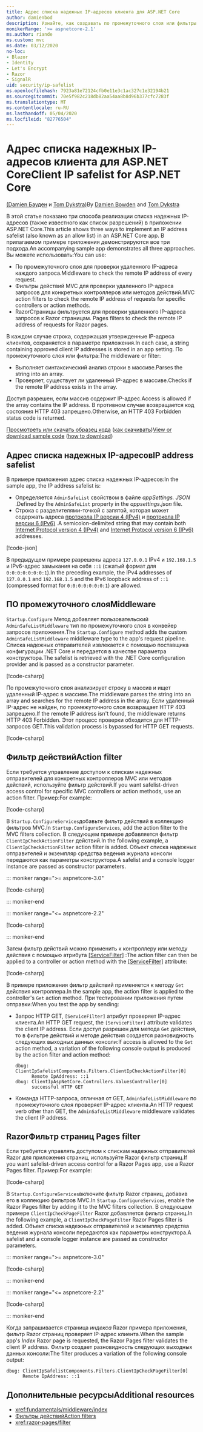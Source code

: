```yaml
---
title: Адрес списка надежных IP-адресов клиента для ASP.NET Core
author: damienbod
description: Узнайте, как создавать по промежуточного слоя или фильтры действий для проверки удаленных IP-адресов по списку утвержденных IP-адресов.
monikerRange: '>= aspnetcore-2.1'
ms.author: riande
ms.custom: mvc
ms.date: 03/12/2020
no-loc:
- Blazor
- Identity
- Let's Encrypt
- Razor
- SignalR
uid: security/ip-safelist
ms.openlocfilehash: 7923a81e72124cfb0e11e3c1ac327c1e32194b21
ms.sourcegitcommit: 70e5f982c218db82aa54aa8b8d96b377cfc7283f
ms.translationtype: MT
ms.contentlocale: ru-RU
ms.lasthandoff: 05/04/2020
ms.locfileid: "82776504"
---
```

# <a name="client-ip-safelist-for-aspnet-core"></a><span data-ttu-id="292c3-103">Адрес списка надежных IP-адресов клиента для ASP.NET Core</span><span class="sxs-lookup"><span data-stu-id="292c3-103">Client IP safelist for ASP.NET Core</span></span>

<span data-ttu-id="292c3-104">[(Damien Бауден](https://twitter.com/damien_bod) и [Tom Dykstra)](https://github.com/tdykstra)</span><span class="sxs-lookup"><span data-stu-id="292c3-104">By [Damien Bowden](https://twitter.com/damien_bod) and [Tom Dykstra](https://github.com/tdykstra)</span></span>
 
<span data-ttu-id="292c3-105">В этой статье показано три способа реализации списка надежных IP-адресов (также известного как список разрешений) в приложении ASP.NET Core.</span><span class="sxs-lookup"><span data-stu-id="292c3-105">This article shows three ways to implement an IP address safelist (also known as an allow list) in an ASP.NET Core app.</span></span> <span data-ttu-id="292c3-106">В прилагаемом примере приложения демонстрируются все три подхода.</span><span class="sxs-lookup"><span data-stu-id="292c3-106">An accompanying sample app demonstrates all three approaches.</span></span> <span data-ttu-id="292c3-107">Вы можете использовать:</span><span class="sxs-lookup"><span data-stu-id="292c3-107">You can use:</span></span>

* <span data-ttu-id="292c3-108">По промежуточного слоя для проверки удаленного IP-адреса каждого запроса.</span><span class="sxs-lookup"><span data-stu-id="292c3-108">Middleware to check the remote IP address of every request.</span></span>
* <span data-ttu-id="292c3-109">Фильтры действий MVC для проверки удаленного IP-адреса запросов для конкретных контроллеров или методов действий.</span><span class="sxs-lookup"><span data-stu-id="292c3-109">MVC action filters to check the remote IP address of requests for specific controllers or action methods.</span></span>
* Razor<span data-ttu-id="292c3-110">Страницы фильтруется для проверки удаленного IP-адреса запросов к Razor страницам.</span><span class="sxs-lookup"><span data-stu-id="292c3-110"> Pages filters to check the remote IP address of requests for Razor pages.</span></span>

<span data-ttu-id="292c3-111">В каждом случае строка, содержащая утвержденные IP-адреса клиентов, сохраняется в параметре приложения.</span><span class="sxs-lookup"><span data-stu-id="292c3-111">In each case, a string containing approved client IP addresses is stored in an app setting.</span></span> <span data-ttu-id="292c3-112">По промежуточного слоя или фильтра:</span><span class="sxs-lookup"><span data-stu-id="292c3-112">The middleware or filter:</span></span>

* <span data-ttu-id="292c3-113">Выполняет синтаксический анализ строки в массиве.</span><span class="sxs-lookup"><span data-stu-id="292c3-113">Parses the string into an array.</span></span> 
* <span data-ttu-id="292c3-114">Проверяет, существует ли удаленный IP-адрес в массиве.</span><span class="sxs-lookup"><span data-stu-id="292c3-114">Checks if the remote IP address exists in the array.</span></span>

<span data-ttu-id="292c3-115">Доступ разрешен, если массив содержит IP-адрес.</span><span class="sxs-lookup"><span data-stu-id="292c3-115">Access is allowed if the array contains the IP address.</span></span> <span data-ttu-id="292c3-116">В противном случае возвращается код состояния HTTP 403 запрещено.</span><span class="sxs-lookup"><span data-stu-id="292c3-116">Otherwise, an HTTP 403 Forbidden status code is returned.</span></span>

<span data-ttu-id="292c3-117">[Просмотреть или скачать образец кода](https://github.com/dotnet/AspNetCore.Docs/tree/master/aspnetcore/security/ip-safelist/samples) ([как скачивать](xref:index#how-to-download-a-sample))</span><span class="sxs-lookup"><span data-stu-id="292c3-117">[View or download sample code](https://github.com/dotnet/AspNetCore.Docs/tree/master/aspnetcore/security/ip-safelist/samples) ([how to download](xref:index#how-to-download-a-sample))</span></span>

## <a name="ip-address-safelist"></a><span data-ttu-id="292c3-118">Адрес списка надежных IP-адресов</span><span class="sxs-lookup"><span data-stu-id="292c3-118">IP address safelist</span></span>

<span data-ttu-id="292c3-119">В примере приложения адрес списка надежных IP-адресов:</span><span class="sxs-lookup"><span data-stu-id="292c3-119">In the sample app, the IP address safelist is:</span></span>

* <span data-ttu-id="292c3-120">Определяется `AdminSafeList` свойством в файле *appSettings. JSON* .</span><span class="sxs-lookup"><span data-stu-id="292c3-120">Defined by the `AdminSafeList` property in the *appsettings.json* file.</span></span>
* <span data-ttu-id="292c3-121">Строка с разделителями-точкой с запятой, которая может содержать адреса [протокола IP версии 4 (IPv4)](https://wikipedia.org/wiki/IPv4) и [протокола IP версии 6 (IPv6)](https://wikipedia.org/wiki/IPv6) .</span><span class="sxs-lookup"><span data-stu-id="292c3-121">A semicolon-delimited string that may contain both [Internet Protocol version 4 (IPv4)](https://wikipedia.org/wiki/IPv4) and [Internet Protocol version 6 (IPv6)](https://wikipedia.org/wiki/IPv6) addresses.</span></span>

[!code-json[](ip-safelist/samples/3.x/ClientIpAspNetCore/appsettings.json?range=1-3&highlight=2)]

<span data-ttu-id="292c3-122">В предыдущем примере разрешены адреса `127.0.0.1` IPv4 и `192.168.1.5` и IPv6-адрес замыкания на себя `::1` (сжатый формат для `0:0:0:0:0:0:0:1`).</span><span class="sxs-lookup"><span data-stu-id="292c3-122">In the preceding example, the IPv4 addresses of `127.0.0.1` and `192.168.1.5` and the IPv6 loopback address of `::1` (compressed format for `0:0:0:0:0:0:0:1`) are allowed.</span></span>

## <a name="middleware"></a><span data-ttu-id="292c3-123">ПО промежуточного слоя</span><span class="sxs-lookup"><span data-stu-id="292c3-123">Middleware</span></span>

<span data-ttu-id="292c3-124">`Startup.Configure` Метод добавляет пользовательский `AdminSafeListMiddleware` тип по промежуточного слоя в конвейер запросов приложения.</span><span class="sxs-lookup"><span data-stu-id="292c3-124">The `Startup.Configure` method adds the custom `AdminSafeListMiddleware` middleware type to the app's request pipeline.</span></span> <span data-ttu-id="292c3-125">Списка надежных отправителей извлекается с помощью поставщика конфигурации .NET Core и передается в качестве параметра конструктора.</span><span class="sxs-lookup"><span data-stu-id="292c3-125">The safelist is retrieved with the .NET Core configuration provider and is passed as a constructor parameter.</span></span>

[!code-csharp[](ip-safelist/samples/3.x/ClientIpAspNetCore/Startup.cs?name=snippet_ConfigureAddMiddleware)]

<span data-ttu-id="292c3-126">По промежуточного слоя анализирует строку в массив и ищет удаленный IP-адрес в массиве.</span><span class="sxs-lookup"><span data-stu-id="292c3-126">The middleware parses the string into an array and searches for the remote IP address in the array.</span></span> <span data-ttu-id="292c3-127">Если удаленный IP-адрес не найден, по промежуточного слоя возвращает HTTP 403 запрещено.</span><span class="sxs-lookup"><span data-stu-id="292c3-127">If the remote IP address isn't found, the middleware returns HTTP 403 Forbidden.</span></span> <span data-ttu-id="292c3-128">Этот процесс проверки обходится для HTTP-запросов GET.</span><span class="sxs-lookup"><span data-stu-id="292c3-128">This validation process is bypassed for HTTP GET requests.</span></span>

[!code-csharp[](ip-safelist/samples/Shared/ClientIpSafelistComponents/Middlewares/AdminSafeListMiddleware.cs?name=snippet_ClassOnly)]

## <a name="action-filter"></a><span data-ttu-id="292c3-129">Фильтр действий</span><span class="sxs-lookup"><span data-stu-id="292c3-129">Action filter</span></span>

<span data-ttu-id="292c3-130">Если требуется управление доступом к спискам надежных отправителей для конкретных контроллеров MVC или методов действий, используйте фильтр действий.</span><span class="sxs-lookup"><span data-stu-id="292c3-130">If you want safelist-driven access control for specific MVC controllers or action methods, use an action filter.</span></span> <span data-ttu-id="292c3-131">Пример:</span><span class="sxs-lookup"><span data-stu-id="292c3-131">For example:</span></span>

[!code-csharp[](ip-safelist/samples/Shared/ClientIpSafelistComponents/Filters/ClientIpCheckActionFilter.cs?name=snippet_ClassOnly)]

<span data-ttu-id="292c3-132">В `Startup.ConfigureServices`добавьте фильтр действий в коллекцию фильтров MVC.</span><span class="sxs-lookup"><span data-stu-id="292c3-132">In `Startup.ConfigureServices`, add the action filter to the MVC filters collection.</span></span> <span data-ttu-id="292c3-133">В следующем примере добавляется фильтр `ClientIpCheckActionFilter` действий.</span><span class="sxs-lookup"><span data-stu-id="292c3-133">In the following example, a `ClientIpCheckActionFilter` action filter is added.</span></span> <span data-ttu-id="292c3-134">Объект списка надежных отправителей и экземпляр средства ведения журнала консоли передаются как параметры конструктора.</span><span class="sxs-lookup"><span data-stu-id="292c3-134">A safelist and a console logger instance are passed as constructor parameters.</span></span>

::: moniker range=">= aspnetcore-3.0"

[!code-csharp[](ip-safelist/samples/3.x/ClientIpAspNetCore/Startup.cs?name=snippet_ConfigureServicesActionFilter)]

::: moniker-end

::: moniker range="<= aspnetcore-2.2"

[!code-csharp[](ip-safelist/samples/2.x/ClientIpAspNetCore/Startup.cs?name=snippet_ConfigureServicesActionFilter)]

::: moniker-end

<span data-ttu-id="292c3-135">Затем фильтр действий можно применить к контроллеру или методу действия с помощью атрибута [[ServiceFilter]](xref:Microsoft.AspNetCore.Mvc.ServiceFilterAttribute) :</span><span class="sxs-lookup"><span data-stu-id="292c3-135">The action filter can then be applied to a controller or action method with the [[ServiceFilter]](xref:Microsoft.AspNetCore.Mvc.ServiceFilterAttribute) attribute:</span></span>

[!code-csharp[](ip-safelist/samples/3.x/ClientIpAspNetCore/Controllers/ValuesController.cs?name=snippet_ActionFilter&highlight=1)]

<span data-ttu-id="292c3-136">В примере приложения фильтр действий применяется к методу `Get` действия контроллера.</span><span class="sxs-lookup"><span data-stu-id="292c3-136">In the sample app, the action filter is applied to the controller's `Get` action method.</span></span> <span data-ttu-id="292c3-137">При тестировании приложения путем отправки:</span><span class="sxs-lookup"><span data-stu-id="292c3-137">When you test the app by sending:</span></span>

* <span data-ttu-id="292c3-138">Запрос HTTP GET, `[ServiceFilter]` атрибут проверяет IP-адрес клиента.</span><span class="sxs-lookup"><span data-stu-id="292c3-138">An HTTP GET request, the `[ServiceFilter]` attribute validates the client IP address.</span></span> <span data-ttu-id="292c3-139">Если доступ разрешен для метода `Get` действия, то в фильтре действий и методе действия создается разновидность следующих выходных данных консоли:</span><span class="sxs-lookup"><span data-stu-id="292c3-139">If access is allowed to the `Get` action method, a variation of the following console output is produced by the action filter and action method:</span></span>

    ```
    dbug: ClientIpSafelistComponents.Filters.ClientIpCheckActionFilter[0]
          Remote IpAddress: ::1
    dbug: ClientIpAspNetCore.Controllers.ValuesController[0]
          successful HTTP GET    
    ```

* <span data-ttu-id="292c3-140">Команда HTTP-запроса, отличная от GET, `AdminSafeListMiddleware` по промежуточного слоя проверяет IP-адрес клиента.</span><span class="sxs-lookup"><span data-stu-id="292c3-140">An HTTP request verb other than GET, the `AdminSafeListMiddleware` middleware validates the client IP address.</span></span>

## <a name="razor-pages-filter"></a>Razor<span data-ttu-id="292c3-141">Фильтр страниц</span><span class="sxs-lookup"><span data-stu-id="292c3-141"> Pages filter</span></span>

<span data-ttu-id="292c3-142">Если требуется управлять доступом к спискам надежных отправителей Razor для приложения страниц, используйте Razor фильтр страниц.</span><span class="sxs-lookup"><span data-stu-id="292c3-142">If you want safelist-driven access control for a Razor Pages app, use a Razor Pages filter.</span></span> <span data-ttu-id="292c3-143">Пример:</span><span class="sxs-lookup"><span data-stu-id="292c3-143">For example:</span></span>

[!code-csharp[](ip-safelist/samples/Shared/ClientIpSafelistComponents/Filters/ClientIpCheckPageFilter.cs?name=snippet_ClassOnly)]

<span data-ttu-id="292c3-144">В `Startup.ConfigureServices`включите фильтр Razor страниц, добавив его в коллекцию фильтров MVC.</span><span class="sxs-lookup"><span data-stu-id="292c3-144">In `Startup.ConfigureServices`, enable the Razor Pages filter by adding it to the MVC filters collection.</span></span> <span data-ttu-id="292c3-145">В следующем примере `ClientIpCheckPageFilter` Razor добавляется фильтр страниц.</span><span class="sxs-lookup"><span data-stu-id="292c3-145">In the following example, a `ClientIpCheckPageFilter` Razor Pages filter is added.</span></span> <span data-ttu-id="292c3-146">Объект списка надежных отправителей и экземпляр средства ведения журнала консоли передаются как параметры конструктора.</span><span class="sxs-lookup"><span data-stu-id="292c3-146">A safelist and a console logger instance are passed as constructor parameters.</span></span>

::: moniker range=">= aspnetcore-3.0"

[!code-csharp[](ip-safelist/samples/3.x/ClientIpAspNetCore/Startup.cs?name=snippet_ConfigureServicesPageFilter)]

::: moniker-end

::: moniker range="<= aspnetcore-2.2"

[!code-csharp[](ip-safelist/samples/2.x/ClientIpAspNetCore/Startup.cs?name=snippet_ConfigureServicesPageFilter)]

::: moniker-end

<span data-ttu-id="292c3-147">Когда запрашивается страница *индекса* Razor примера приложения, фильтр Razor страниц проверяет IP-адрес клиента.</span><span class="sxs-lookup"><span data-stu-id="292c3-147">When the sample app's *Index* Razor page is requested, the Razor Pages filter validates the client IP address.</span></span> <span data-ttu-id="292c3-148">Фильтр создает разновидность следующих выходных данных консоли:</span><span class="sxs-lookup"><span data-stu-id="292c3-148">The filter produces a variation of the following console output:</span></span>

```
dbug: ClientIpSafelistComponents.Filters.ClientIpCheckPageFilter[0]
      Remote IpAddress: ::1
```

## <a name="additional-resources"></a><span data-ttu-id="292c3-149">Дополнительные ресурсы</span><span class="sxs-lookup"><span data-stu-id="292c3-149">Additional resources</span></span>

* <xref:fundamentals/middleware/index>
* [<span data-ttu-id="292c3-150">Фильтры действий</span><span class="sxs-lookup"><span data-stu-id="292c3-150">Action filters</span></span>](xref:mvc/controllers/filters#action-filters)
* <xref:razor-pages/filter>
